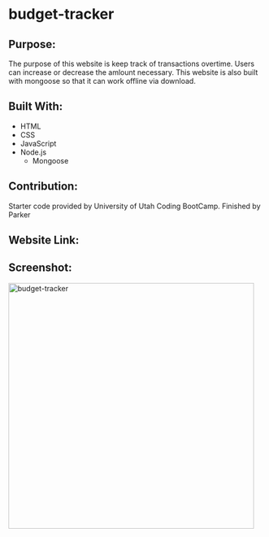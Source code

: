 # budget-tracker

## Purpose:
The purpose of this website is keep track of transactions overtime. Users can increase or decrease the amlount necessary. This website is also built with mongoose so that it can work offline via download.

## Built With:
* HTML
* CSS
* JavaScript
* Node.js
    * Mongoose

## Contribution:
Starter code provided by University of Utah Coding BootCamp.
Finished by Parker

## Website Link:

## Screenshot:
<img width="483" alt="budget-tracker" src="https://user-images.githubusercontent.com/80490941/132267996-d7f5a489-22b7-4ea0-815d-fb475212957b.PNG">
